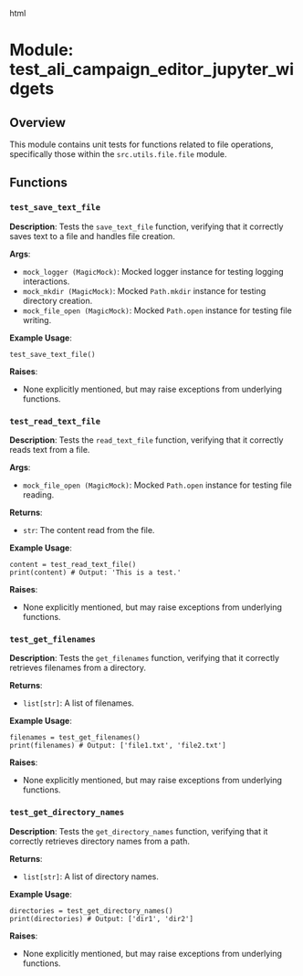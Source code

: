 html
<h1>Module: test_ali_campaign_editor_jupyter_widgets</h1>

<h2>Overview</h2>
<p>This module contains unit tests for functions related to file operations, specifically those within the <code>src.utils.file.file</code> module.</p>

<h2>Functions</h2>

<h3><code>test_save_text_file</code></h3>

<p><strong>Description</strong>: Tests the <code>save_text_file</code> function, verifying that it correctly saves text to a file and handles file creation.</p>

<p><strong>Args</strong>:</p>
<ul>
  <li><code>mock_logger (MagicMock)</code>: Mocked logger instance for testing logging interactions.</li>
  <li><code>mock_mkdir (MagicMock)</code>: Mocked <code>Path.mkdir</code> instance for testing directory creation.</li>
  <li><code>mock_file_open (MagicMock)</code>: Mocked <code>Path.open</code> instance for testing file writing.</li>
</ul>

<p><strong>Example Usage</strong>:</p>
<pre><code class="language-python">test_save_text_file()
</code></pre>


<p><strong>Raises</strong>:</p>
<ul>
  <li>None explicitly mentioned, but may raise exceptions from underlying functions.</li>
</ul>


<h3><code>test_read_text_file</code></h3>

<p><strong>Description</strong>: Tests the <code>read_text_file</code> function, verifying that it correctly reads text from a file.</p>

<p><strong>Args</strong>:</p>
<ul>
  <li><code>mock_file_open (MagicMock)</code>: Mocked <code>Path.open</code> instance for testing file reading.</li>
</ul>

<p><strong>Returns</strong>:</p>
<ul>
  <li><code>str</code>: The content read from the file.</li>
</ul>

<p><strong>Example Usage</strong>:</p>
<pre><code class="language-python">content = test_read_text_file()
print(content) # Output: 'This is a test.'
</code></pre>


<p><strong>Raises</strong>:</p>
<ul>
  <li>None explicitly mentioned, but may raise exceptions from underlying functions.</li>
</ul>


<h3><code>test_get_filenames</code></h3>

<p><strong>Description</strong>: Tests the <code>get_filenames</code> function, verifying that it correctly retrieves filenames from a directory.</p>

<p><strong>Returns</strong>:</p>
<ul>
  <li><code>list[str]</code>: A list of filenames.</li>
</ul>

<p><strong>Example Usage</strong>:</p>
<pre><code class="language-python">filenames = test_get_filenames()
print(filenames) # Output: ['file1.txt', 'file2.txt']
</code></pre>


<p><strong>Raises</strong>:</p>
<ul>
  <li>None explicitly mentioned, but may raise exceptions from underlying functions.</li>
</ul>


<h3><code>test_get_directory_names</code></h3>

<p><strong>Description</strong>: Tests the <code>get_directory_names</code> function, verifying that it correctly retrieves directory names from a path.</p>

<p><strong>Returns</strong>:</p>
<ul>
  <li><code>list[str]</code>: A list of directory names.</li>
</ul>

<p><strong>Example Usage</strong>:</p>
<pre><code class="language-python">directories = test_get_directory_names()
print(directories) # Output: ['dir1', 'dir2']
</code></pre>


<p><strong>Raises</strong>:</p>
<ul>
  <li>None explicitly mentioned, but may raise exceptions from underlying functions.</li>
</ul>
